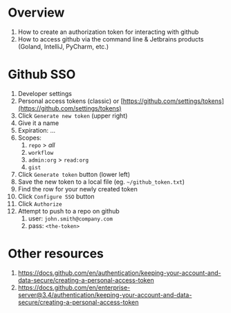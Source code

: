 # Overview
1. How to create an authorization token for interacting with github
1. How to access github via the command line & Jetbrains products (Goland, IntelliJ, PyCharm, etc.)


# Github SSO
1. Developer settings
1. Personal access tokens (classic) or [https://github.com/settings/tokens](https://github.com/settings/tokens)
1. Click `Generate new token` (upper right)
1. Give it a name
1. Expiration: ...
1. Scopes:
    1. `repo` > *all*
    1. `workflow`
    1. `admin:org` > `read:org`
    1. `gist`
1. Click `Generate token` button (lower left)
1. Save the new token to a local file (eg. `~/github_token.txt`)
1. Find the row for your newly created token
1. Click `Configure SSO` button
1. Click `Authorize`
1. Attempt to push to a repo on github
    1. user: `john.smith@company.com`
    1. pass: `<the-token>`


# Other resources
1. https://docs.github.com/en/authentication/keeping-your-account-and-data-secure/creating-a-personal-access-token
1. https://docs.github.com/en/enterprise-server@3.4/authentication/keeping-your-account-and-data-secure/creating-a-personal-access-token
